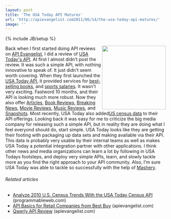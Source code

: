 ```yaml
---
layout: post
title: 'The USA Today API Matures'
url: 'http://apievangelist.com2011/06/14/the-usa-today-api-matures/'
image: ''
---
```

{% include JB/setup %}
<a title="USA Today API" href="http://developer.usatoday.com/"><img src="http://www.editorsweblog.org/usatoday.gif"  width="200" align="right" /></a>Back when I first started doing API reviews on <a title="API Evangelist" href="http://www.apievangelist.com">API Evangelist</a>, I did a review of <a title="USA Todays first release of their API" href="http://blog.apievangelist.com/2010/10/27/usa-today-api-review/">USA Today's API</a>.
At first I almost didn't post the review. It was such a simple API, with nothing innovative to speak of. It just didn't seem worth covering.
When they first launched the <a title="USA Today API" href="http://developer.usatoday.com/">USA Today API</a>, it provided services for <a title="best-selling books" href="http://developer.usatoday.com/docs/read/bestselling_books">best-selling books</a>, and <a title="Sports Salaries" href="http://developer.usatoday.com/docs/read/salaries">sports salaries</a>. It wasn't very exciting.
Fastword 10 months, and their API is looking much more robust. Now they also offer <a title="Articles" href="http://developer.usatoday.com/docs/read/articles">Articles</a>, <a title="Book Reviews" href="http://developer.usatoday.com/docs/read/book_reviews">Book Reviews</a>, <a title="Breaking News" href="http://developer.usatoday.com/docs/read/Breaking_News">Breaking News</a>, <a title="Movie Reviews" href="http://developer.usatoday.com/docs/read/movie_reviews">Movie Reviews</a>, <a title="Music Reviews" href="http://developer.usatoday.com/docs/read/music_reviews">Music Reviews</a>, and <a title="Snapshots" href="http://developer.usatoday.com/docs/read/snapshots">Snapshots</a>.
Most recently, USA Today also added<a title="US Census Data" href="http://developer.usatoday.com/docs/read/Census">US census data</a> to their API offerings.
Looking back it was easy for me to criticize the big media company for releasing such a simple API, but in reality they are doing what I feel everyond should do, start simple.
USA Today looks like they are getting their footing with packaging up data sets and making available via their API. This data is probably very usable by their internal teams as well as makes USA Today a potential integration partner with other applications.
I think other news and media organizations can learn a lot by following in USA Todays footsteps, and deploy very simple APIs, learn, and slowly tackle more as you find the right approach to your API community.
Also, I'm sure USA Today was able to tackle so successfully with the help of <a title="Mashery" href="http://www.mashery.com">Mashery</a>.
<h6 >
     Related articles
</h6>
<ul >
     <li >
          <a href="http://blog.programmableweb.com/2011/06/09/analyze-2010-u-s-census-trends-with-the-usa-today-census-api/">Analyze 2010 U.S. Census Trends With the USA Today Census API</a> (programmableweb.com)
     </li>
     <li >
          <a href="http://blog.apievangelist.com/2011/06/03/api-basics-for-retail-companies-from-best-buy/">API Basics for Retail Companies from Best Buy</a> (apievangelist.com)
     </li>
     <li >
          <a href="http://blog.apievangelist.com/2011/05/29/qwerly-api-review/">Qwerly API Review</a> (apievangelist.com)
     </li>
</ul>
